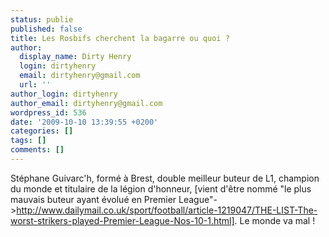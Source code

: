 ```yaml
---
status: publie
published: false
title: Les Rosbifs cherchent la bagarre ou quoi ?
author:
  display_name: Dirty Henry
  login: dirtyhenry
  email: dirtyhenry@gmail.com
  url: ''
author_login: dirtyhenry
author_email: dirtyhenry@gmail.com
wordpress_id: 536
date: '2009-10-10 13:39:55 +0200'
categories: []
tags: []
comments: []
---
```

Stéphane Guivarc'h, formé à Brest, double meilleur buteur de L1, champion du monde et titulaire de la légion d'honneur, [vient d'être nommé "le plus mauvais buteur ayant évolué en Premier League"->http://www.dailymail.co.uk/sport/football/article-1219047/THE-LIST-The-worst-strikers-played-Premier-League-Nos-10-1.html].  Le monde va mal !
